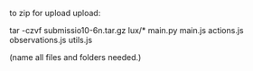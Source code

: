 to zip for upload upload:

tar -czvf submissio10-6n.tar.gz lux/\* main.py main.js actions.js observations.js utils.js

(name all files and folders needed.)
